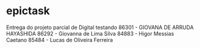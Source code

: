 # epictask
Entrega do projeto parcial de Digital
testando
86301 - GIOVANA DE ARRUDA HAYASHIDA
86292 - Giovanna de Lima Silva
84883 - Higor Messias Caetano
85484 - Lucas de Oliveira Ferreira
